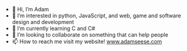 - 👋 Hi, I’m Adam
- 👀 I’m interested in python, JavaScript, and web, game and software design and development
- 🌱 I’m currently learning C and C#
- 💞️ I’m looking to collaborate on something that can help people
- 📫 How to reach me visit my website!  www.adamseese.com

<!---
adamseese1/adamseese1 is a ✨ special ✨ repository because its `README.md` (this file) appears on your GitHub profile.
You can click the Preview link to take a look at your changes.
--->
